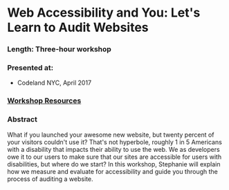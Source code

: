 # Web Accessibility and You: Let's Learn to Audit Websites

### Length: Three-hour workshop

### Presented at:
- Codeland NYC, April 2017

### [Workshop Resources](https://github.com/stephmarx/a11y-workshop)

### Abstract
What if you launched your awesome new website, but twenty percent of your visitors couldn't use it? That's not hyperbole, roughly 1 in 5 Americans with a disability that impacts their ability to use the web. We as developers owe it to our users to make sure that our sites are accessible for users with disabilities, but where do we start? In this workshop, Stephanie will explain how we measure and evaluate for accessibility and guide you through the process of auditing a website.
